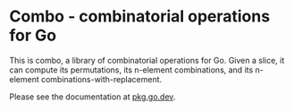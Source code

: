 # Combo - combinatorial operations for Go

This is combo,
a library of combinatorial operations for Go.
Given a slice,
it can compute its permutations,
its n-element combinations,
and its n-element combinations-with-replacement.

Please see the documentation at [pkg.go.dev](https://pkg.go.dev/github.com/bobg/combo).
